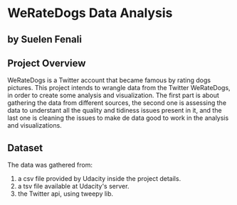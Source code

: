 # WeRateDogs Data Analysis
## by Suelen Fenali

## Project Overview
WeRateDogs is a Twitter account that became famous by rating dogs pictures. This project intends to wrangle data from the Twitter WeRateDogs, in order to create some analysis and visualization. 
The first part is about gathering the data from different sources, the second one is assessing the data to understant all the quality and tidiness issues present in it, and the last one is cleaning the issues to make de data good to work in the analysis and visualizations.

## Dataset

The data was gathered from:
1. a csv file provided by Udacity inside the project details.
2. a tsv file available at Udacity's server.
3. the Twitter api, using tweepy lib.

